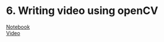 # 6. Writing video using openCV
[Notebook](https://colab.research.google.com/drive/1g0YaxF4qLnzPY1VQBK2APsmO-H7QQXSw)<br>
[Video](https://www.youtube.com/watch?v=phjICOhF8EM)
